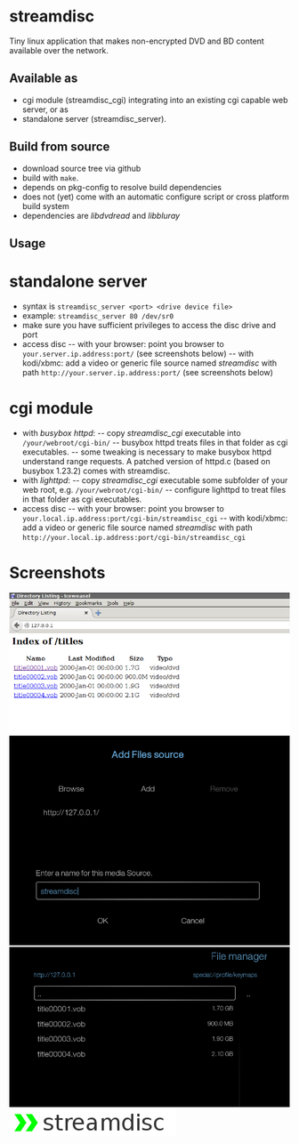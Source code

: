 # streamdisc

Tiny linux application that makes non-encrypted DVD and BD content available over the network.

## Available as
- cgi module (streamdisc_cgi) integrating into an existing cgi capable web server, or as
- standalone server (streamdisc_server).

## Build from source
- download source tree via github
- build with `make`.
- depends on pkg-config to resolve build dependencies
- does not (yet) come with an automatic configure script or cross platform build system
- dependencies are _libdvdread_ and _libbluray_

## Usage
# standalone server
- syntax is `streamdisc_server <port> <drive device file>`
- example: `streamdisc_server 80 /dev/sr0`
- make sure you have sufficient privileges to access the disc drive and port
- access disc
-- with your browser: point you browser to `your.server.ip.address:port/` (see screenshots below)
-- with kodi/xbmc: add a video or generic file source named _streamdisc_ with path `http://your.server.ip.address:port/` (see screenshots below)

# cgi module
- with _busybox httpd_: 
-- copy _streamdisc_cgi_ executable into `/your/webroot/cgi-bin/`
-- busybox httpd treats files in that folder as cgi executables.
-- some tweaking is necessary to make busybox httpd understand range requests. A patched version of httpd.c (based on busybox 1.23.2) comes with streamdisc.
- with _lighttpd_:
-- copy _streamdisc_cgi_ executable some subfolder of your web root, e.g. `/your/webroot/cgi-bin/`
-- configure lighttpd to treat files in that folder as cgi executables.
- access disc
-- with your browser: point you browser to `your.local.ip.address:port/cgi-bin/streamdisc_cgi`
-- with kodi/xbmc: add a video or generic file source named _streamdisc_ with path `http://your.local.ip.address:port/cgi-bin/streamdisc_cgi`

# Screenshots
![browser](/browser.png)
![add source](/add_source.png)
![directory listing](/dir_listing.png)
![streamdisc logo](/logo.png)
